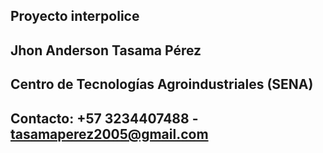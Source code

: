 ## Proyecto interpolice

##

## Jhon Anderson Tasama Pérez

##

## Centro de Tecnologías Agroindustriales (SENA)

##

## Contacto: +57 3234407488 - tasamaperez2005@gmail.com
